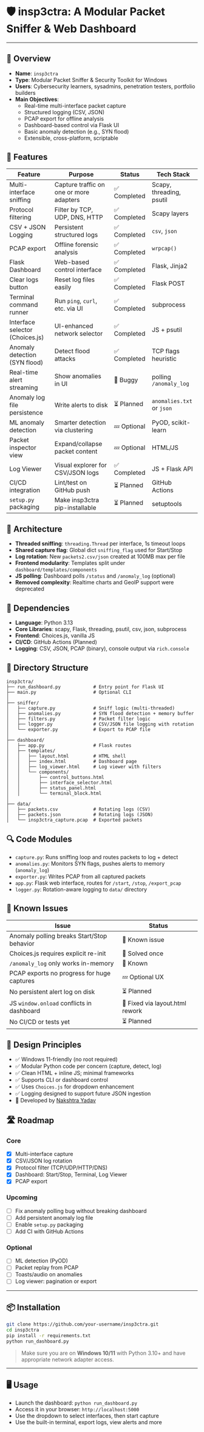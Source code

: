 # 🛡️ insp3ctra: A Modular Packet Sniffer & Web Dashboard

---

## 📌 Overview

- **Name**: `insp3ctra`
- **Type**: Modular Packet Sniffer & Security Toolkit for Windows
- **Users**: Cybersecurity learners, sysadmins, penetration testers, portfolio builders
- **Main Objectives**:
  - Real-time multi-interface packet capture
  - Structured logging (CSV, JSON)
  - PCAP export for offline analysis
  - Dashboard-based control via Flask UI
  - Basic anomaly detection (e.g., SYN flood)
  - Extensible, cross-platform, scriptable



## 🚀 Features

| Feature                         | Purpose                                      | Status        | Tech Stack                        |
|---------------------------------|----------------------------------------------|----------------|------------------------------------|
| Multi-interface sniffing        | Capture traffic on one or more adapters     | ✅ Completed    | Scapy, threading, psutil           |
| Protocol filtering              | Filter by TCP, UDP, DNS, HTTP               | ✅ Completed    | Scapy layers                       |
| CSV + JSON Logging              | Persistent structured logs                   | ✅ Completed    | `csv`, `json`                      |
| PCAP export                     | Offline forensic analysis                   | ✅ Completed    | `wrpcap()`                         |
| Flask Dashboard                 | Web-based control interface                 | ✅ Completed    | Flask, Jinja2                      |
| Clear logs button               | Reset log files easily                      | ✅ Completed    | Flask POST                         |
| Terminal command runner         | Run `ping`, `curl`, etc. via UI             | ✅ Completed    | subprocess                         |
| Interface selector (Choices.js) | UI-enhanced network selector                | ✅ Completed    | JS + psutil                        |
| Anomaly detection (SYN flood)   | Detect flood attacks                        | ✅ Completed    | TCP flags heuristic                |
| Real-time alert streaming       | Show anomalies in UI                        | 🔁 Buggy        | polling `/anomaly_log`             |
| Anomaly log file persistence    | Write alerts to disk                        | ⏳ Planned      | `anomalies.txt` or `json`          |
| ML anomaly detection            | Smarter detection via clustering            | 💤 Optional     | PyOD, scikit-learn                 |
| Packet inspector view           | Expand/collapse packet content              | 💤 Optional     | HTML/JS                            |
| Log Viewer                      | Visual explorer for CSV/JSON logs           | ✅ Completed    | JS + Flask API                     |
| CI/CD integration               | Lint/test on GitHub push                    | ⏳ Planned      | GitHub Actions                     |
| `setup.py` packaging            | Make insp3ctra pip-installable              | ⏳ Planned      | setuptools                         |



## 🧱 Architecture

- **Threaded sniffing**: `threading.Thread` per interface, 1s timeout loops
- **Shared capture flag**: Global dict `sniffing_flag` used for Start/Stop
- **Log rotation**: New `packets2.csv/json` created at 100MB max per file
- **Frontend modularity**: Templates split under `dashboard/templates/components`
- **JS polling**: Dashboard polls `/status` and `/anomaly_log` (optional)
- **Removed complexity**: Realtime charts and GeoIP support were deprecated



## 🧰 Dependencies

- **Language**: Python 3.13
- **Core Libraries**: scapy, Flask, threading, psutil, csv, json, subprocess
- **Frontend**: Choices.js, vanilla JS
- **CI/CD**: GitHub Actions (Planned)
- **Logging**: CSV, JSON, PCAP (binary), console output via `rich.console`



## 📁 Directory Structure

```
insp3ctra/
├── run_dashboard.py            # Entry point for Flask UI
├── main.py                     # Optional CLI
│
├── sniffer/
│   ├── capture.py              # Sniff logic (multi-threaded)
│   ├── anomalies.py            # SYN flood detection + memory buffer
│   ├── filters.py              # Packet filter logic
│   ├── logger.py               # CSV/JSON file logging with rotation
│   └── exporter.py             # Export to PCAP file
│
├── dashboard/
│   ├── app.py                  # Flask routes
│   ├── templates/
│   │   ├── layout.html         # HTML shell
│   │   ├── index.html          # Dashboard page
│   │   ├── log_viewer.html     # Log viewer with filters
│   │   └── components/
│   │       ├── control_buttons.html
│   │       ├── interface_selector.html
│   │       ├── status_panel.html
│   │       └── terminal_block.html
│
├── data/
│   ├── packets.csv             # Rotating logs (CSV)
│   ├── packets.json            # Rotating logs (JSON)
│   └── insp3ctra_capture.pcap  # Exported packets
```



## 🔍 Code Modules

- `capture.py`: Runs sniffing loop and routes packets to log + detect
- `anomalies.py`: Monitors SYN flags, pushes alerts to memory (`anomaly_log`)
- `exporter.py`: Writes PCAP from all captured packets
- `app.py`: Flask web interface, routes for `/start`, `/stop`, `/export_pcap`
- `logger.py`: Rotation-aware logging to `data/` directory



## 🐞 Known Issues

| Issue                                         | Status        |
|----------------------------------------------|---------------|
| Anomaly polling breaks Start/Stop behavior   | 🐞 Known issue |
| Choices.js requires explicit re-init         | 🧩 Solved once |
| `/anomaly_log` only works in-memory          | 📌 Known       |
| PCAP exports no progress for huge captures   | 💤 Optional UX |
| No persistent alert log on disk              | ⏳ Planned     |
| JS `window.onload` conflicts in dashboard    | 🧼 Fixed via layout.html rework |
| No CI/CD or tests yet                        | ⏳ Planned     |



## 🧭 Design Principles

- ✅ Windows 11-friendly (no root required)
- ✅ Modular Python code per concern (capture, detect, log)
- ✅ Clean HTML + inline JS; minimal frameworks
- ✅ Supports CLI or dashboard control
- ✅ Uses `Choices.js` for dropdown enhancement
- ✅ Logging designed to support future JSON ingestion
- 🔧 Developed by [Nakshtra Yadav](https://github.com/NakshtraYadav)



## 🛣️ Roadmap

### Core
- [x] Multi-interface capture
- [x] CSV/JSON log rotation
- [x] Protocol filter (TCP/UDP/HTTP/DNS)
- [x] Dashboard: Start/Stop, Terminal, Log Viewer
- [x] PCAP export

### Upcoming
- [ ] Fix anomaly polling bug without breaking dashboard
- [ ] Add persistent anomaly log file
- [ ] Enable `setup.py` packaging
- [ ] Add CI with GitHub Actions

### Optional
- [ ] ML detection (PyOD)
- [ ] Packet replay from PCAP
- [ ] Toasts/audio on anomalies
- [ ] Log viewer: pagination or export
---

## 📦 Installation

```bash
git clone https://github.com/your-username/insp3ctra.git
cd insp3ctra
pip install -r requirements.txt
python run_dashboard.py
```

> Make sure you are on **Windows 10/11** with Python 3.10+ and have appropriate network adapter access.

---

## 🖥️ Usage

- Launch the dashboard: `python run_dashboard.py`
- Access it in your browser: `http://localhost:5000`
- Use the dropdown to select interfaces, then start capture
- Use the built-in terminal, export logs, view alerts and more
